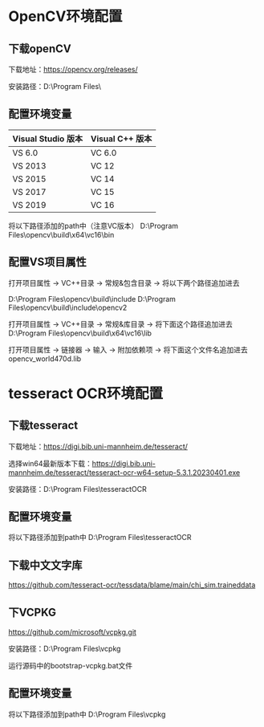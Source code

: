 # OpenCV环境配置

## 下载openCV

下载地址：https://opencv.org/releases/

安装路径：D:\Program Files\


## 配置环境变量

| Visual Studio 版本 | Visual C++ 版本
| --- | --- |
VS 6.0	| VC 6.0
VS 2013	| VC 12
VS 2015	| VC 14
VS 2017	| VC 15
VS 2019	| VC 16

将以下路径添加的path中（注意VC版本）
D:\Program Files\opencv\build\x64\vc16\bin

## 配置VS项目属性

打开项目属性 -> VC++目录 -> 常规&包含目录 -> 将以下两个路径追加进去

D:\Program Files\opencv\build\include
D:\Program Files\opencv\build\include\opencv2


打开项目属性 -> VC++目录 -> 常规&库目录 -> 将下面这个路径追加进去
D:\Program Files\opencv\build\x64\vc16\lib


打开项目属性 -> 链接器 -> 输入 -> 附加依赖项 -> 将下面这个文件名追加进去
opencv_world470d.lib


# tesseract OCR环境配置

## 下载tesseract

下载地址：https://digi.bib.uni-mannheim.de/tesseract/

选择win64最新版本下载：https://digi.bib.uni-mannheim.de/tesseract/tesseract-ocr-w64-setup-5.3.1.20230401.exe

安装路径：D:\Program Files\tesseractOCR

## 配置环境变量

将以下路径添加到path中
D:\Program Files\tesseractOCR

## 下载中文文字库

https://github.com/tesseract-ocr/tessdata/blame/main/chi_sim.traineddata

## 下VCPKG

https://github.com/microsoft/vcpkg.git

安装路径：D:\Program Files\vcpkg

运行源码中的bootstrap-vcpkg.bat文件

## 配置环境变量
将以下路径添加到path中
D:\Program Files\vcpkg